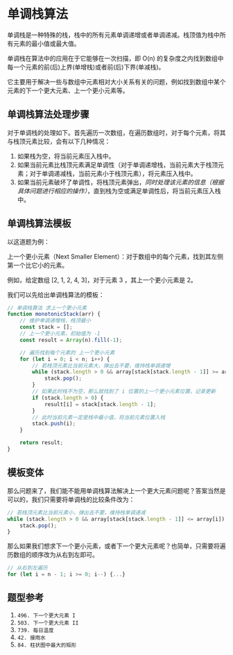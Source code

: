 # 单调栈算法

单调栈是一种特殊的栈，栈中的所有元素单调递增或者单调递减。栈顶值为栈中所有元素的最小值或最大值。

单调栈在算法中的应用在于它能够在一次扫描，即 O(n) 的复杂度之内找到数组中每一个元素的前(后)上界(单增栈)或者前(后)下界(单减栈)。

它主要用于解决一些与数组中元素相对大小关系有关的问题，例如找到数组中某个元素的下一个更大元素、上一个更小元素等。

## 单调栈算法处理步骤

对于单调栈的处理如下。首先遍历一次数组，在遍历数组时，对于每个元素，将其与栈顶元素比较，会有以下几种情况：

1. 如果栈为空，将当前元素压入栈中。
2. 如果当前元素比栈顶元素满足单调性（对于单调递增栈，当前元素大于栈顶元素；对于单调递减栈，当前元素小于栈顶元素），将元素压入栈中。
3. 如果当前元素破坏了单调性，将栈顶元素弹出，*同时处理该元素的信息（根据具体问题进行相应的操作）*，直到栈为空或满足单调性后，将当前元素压入栈中。

## 单调栈算法模板

以这道题为例：

上一个更小元素（Next Smaller Element）：对于数组中的每个元素，找到其左侧第一个比它小的元素。

例如，给定数组 [2, 1, 2, 4, 3]，对于元素 3 ，其上一个更小元素是 2。

我们可以先给出单调栈算法的模板：

```typescript
// 单调栈算法 求上一个更小元素
function monotonicStack(arr) {
    // 维护单调递增栈，栈顶最小
    const stack = [];
    // 上一个更小元素，初始值为 -1
    const result = Array(n).fill(-1);

    // 遍历找到每个元素的 上一个更小元素
    for (let i = 0; i < n; i++) {
        // 若栈顶元素比当前元素大，弹出去不要，维持栈单调递增
        while (stack.length > 0 && array[stack[stack.length - 1]] >= array[i]) {
            stack.pop();
        }
        // 如果此时栈不为空，那么就找到了 i 位置的上一个更小元素位置，记录更新
        if (stack.length > 0) {
            result[i] = stack[stack.length - 1];
        }
        // 此时当前元素一定是栈中最小值，将当前元素位置入栈
        stack.push(i);
    }

    return result;
}
```

## 模板变体

那么问题来了，我们能不能用单调栈算法解决上一个更大元素问题呢？答案当然是可以的，我们只需要将单调栈的比较条件改为：

```typescript
// 若栈顶元素比当前元素小，弹出去不要，维持栈单调递减
while (stack.length > 0 && array[stack[stack.length - 1]] <= array[i]) {
    stack.pop();
}
```

那么如果我们想求下一个更小元素，或者下一个更大元素呢？也简单，只需要将遍历数组的顺序改为从右到左即可。

```typescript
// 从右到左遍历
for (let i = n - 1; i >= 0; i--) {...}
```

## 题型参考

1. `496. 下一个更大元素 I`
2. `503. 下一个更大元素 II`
3. `739. 每日温度`
4. `42. 接雨水`
5. `84. 柱状图中最大的矩形`
